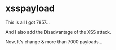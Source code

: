 # xsspayload
This is all I got 7857...

And I also add the Disadvantage of the XSS attack.

Now, It's change & more than 7000 payloads...
